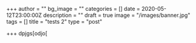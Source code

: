+++
author = ""
bg_image = ""
categories = []
date = 2020-05-12T23:00:00Z
description = ""
draft = true
image = "/images/banner.jpg"
tags = []
title = "tests 2"
type = "post"

+++
dpjgs\[odjo\[